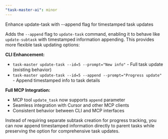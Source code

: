 ```yaml
---
"task-master-ai": minor
---
```


Enhance update-task with --append flag for timestamped task updates

Adds the `--append` flag to `update-task` command, enabling it to behave like `update-subtask` with timestamped information appending. This provides more flexible task updating options:

**CLI Enhancement:**
- `task-master update-task --id=5 --prompt="New info"` - Full task update (existing behavior)
- `task-master update-task --id=5 --append --prompt="Progress update"` - Append timestamped info to task details

**Full MCP Integration:**
- MCP tool `update_task` now supports `append` parameter
- Seamless integration with Cursor and other MCP clients
- Consistent behavior between CLI and MCP interfaces

Instead of requiring separate subtask creation for progress tracking, you can now append timestamped information directly to parent tasks while preserving the option for comprehensive task updates.


